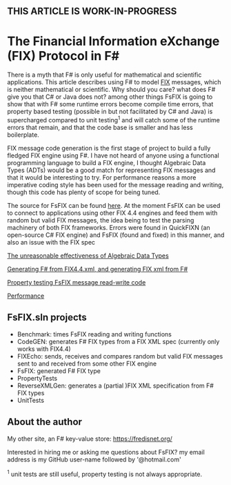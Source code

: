 ## THIS ARTICLE IS WORK-IN-PROGRESS


# The Financial Information eXchange (FIX) Protocol in F# #


There is a myth that F# is only useful for mathematical and scientific applications. This article describes using F# to model [FIX](https://en.wikipedia.org/wiki/Financial_Information_eXchange) messages, which is neither mathematical or scientific. Why should you care? what does F# give you that C# or Java does not? among other things FsFIX is going to show that with F# some runtime errors become compile time errors, that property based testing (possible in but not facilitated by C# and Java) is supercharged compared to unit testing<sup>1</sup> and will catch some of the runtime errors that remain, and that the code base is smaller and has less boilerplate.

FIX message code generation is the first stage of project to build a fully fledged FIX engine using F#. I have not heard of anyone using a functional programming language to build a FIX engine, I thought Algebraic Data Types (ADTs) would be a good match for representing FIX messages and that it would be interesting to try. For performance reasons a more imperative coding style has been used for the message reading and writing, though this code has plenty of scope for being tuned.

The source for FsFIX can be found [here](https://github.com/Ian144/fsFixGen). At the moment FsFIX can be used to connect to applications using other FIX 4.4 engines and feed them with random but valid FIX messages, the idea being to test the parsing machinery of both FIX frameworks. Errors were found in QuickFIXN (an open-source C# FIX engine) and FsFIX (found and fixed) in this manner, and also an issue with the FIX spec

[The unreasonable effectiveness of Algebraic Data Types](ADTs.md)

[Generating F# from FIX4.4.xml, and generating FIX xml from F#](FsFIXcodeGen.md)

[Property testing FsFIX message read-write code](PropertyTesting.md)

[Performance](Performance.md)


## FsFIX.sln projects
- Benchmark: times FsFIX reading and writing functions
- CodeGEN: generates F# FIX types from a FIX XML spec (currently only works with FIX4.4)
- FIXEcho: sends, receives and compares random but valid FIX messages sent to and received from some other FIX engine
- FsFIX: generated F# FIX type
- PropertyTests
- ReverseXMLGen: generates a (partial )FIX XML specification from F# FIX types
- UnitTests




## About the author

My other site, an F# key-value store: https://fredisnet.org/

Interested in hiring me or asking me questions about FsFIX? my email address is my GitHub user-name followed by '@hotmail.com'



<sup>1</sup> unit tests are still useful, property testing is not always appropriate.





